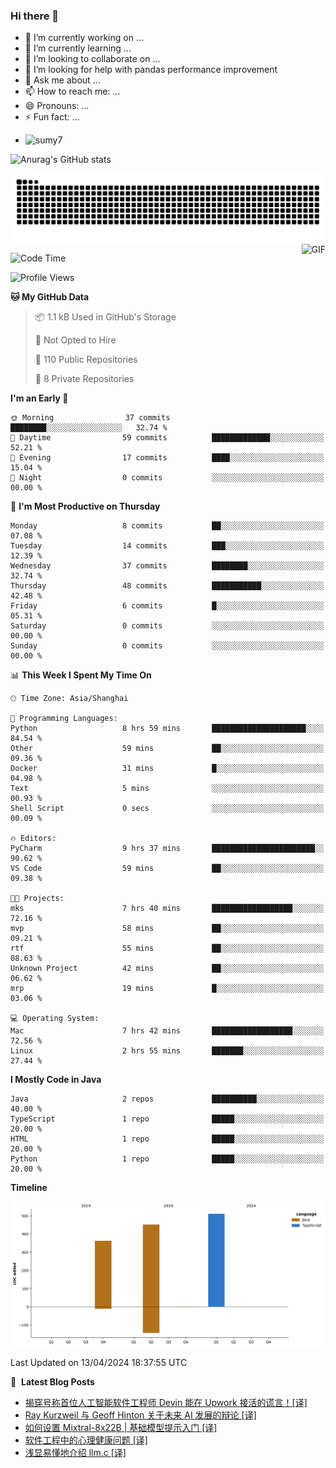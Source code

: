 ### Hi there 👋
<!--
**alloevil/alloevil** is a ✨ _special_ ✨ repository because its `README.md` (this file) appears on your GitHub profile.

Here are some ideas to get you started:

- 🔭 I’m currently working on ...
- 🌱 I’m currently learning ...
- 👯 I’m looking to collaborate on ...
- 🤔 I’m looking for help with ...
- 💬 Ask me about ...
- 📫 How to reach me: ...
- 😄 Pronouns: ...
- ⚡ Fun fact: ...
-->

- 🔭 I’m currently working on ...
- 🌱 I’m currently learning ...
- 👯 I’m looking to collaborate on ...
- 🤔 I’m looking for help with pandas performance improvement
- 💬 Ask me about ...
- 📫 How to reach me: ...
- 😄 Pronouns: ...
- ⚡ Fun fact: ...
  
+ ![sumy7](https://komarev.com/ghpvc/?username=alloevil)

![Anurag's GitHub stats](https://github-readme-stats.vercel.app/api?username=alloevil&show_icons=true&bg_color=00000000)

<picture align="center">
  <source media="(prefers-color-scheme: dark)" srcset="https://github.com/alloevil/alloevil/blob/output/github-contribution-grid-snake.svg">
  <source media="(prefers-color-scheme: dark)" srcset="https://github.com/alloevil/alloevil/blob/output/github-contribution-grid-snake.svg">
  <img alt="github contribution grid snake animation" src="https://github.com/alloevil/alloevil/blob/output/github-contribution-grid-snake.svg">
</picture>

<img align="right" alt="GIF" src="https://raw.githubusercontent.com/JoeyBling/JoeyBling/master/pic/pusheencode.gif" />

<!--START_SECTION:waka-->
![Code Time](http://img.shields.io/badge/Code%20Time-2%2C179%20hrs%2033%20mins-blue)

![Profile Views](http://img.shields.io/badge/Profile%20Views-0-blue)

**🐱 My GitHub Data** 

> 📦 1.1 kB Used in GitHub's Storage 
 > 
> 🚫 Not Opted to Hire
 > 
> 📜 110 Public Repositories 
 > 
> 🔑 8 Private Repositories 
 > 
**I'm an Early 🐤** 

```text
🌞 Morning                37 commits          ████████░░░░░░░░░░░░░░░░░   32.74 % 
🌆 Daytime                59 commits          █████████████░░░░░░░░░░░░   52.21 % 
🌃 Evening                17 commits          ████░░░░░░░░░░░░░░░░░░░░░   15.04 % 
🌙 Night                  0 commits           ░░░░░░░░░░░░░░░░░░░░░░░░░   00.00 % 
```
📅 **I'm Most Productive on Thursday** 

```text
Monday                   8 commits           ██░░░░░░░░░░░░░░░░░░░░░░░   07.08 % 
Tuesday                  14 commits          ███░░░░░░░░░░░░░░░░░░░░░░   12.39 % 
Wednesday                37 commits          ████████░░░░░░░░░░░░░░░░░   32.74 % 
Thursday                 48 commits          ███████████░░░░░░░░░░░░░░   42.48 % 
Friday                   6 commits           █░░░░░░░░░░░░░░░░░░░░░░░░   05.31 % 
Saturday                 0 commits           ░░░░░░░░░░░░░░░░░░░░░░░░░   00.00 % 
Sunday                   0 commits           ░░░░░░░░░░░░░░░░░░░░░░░░░   00.00 % 
```


📊 **This Week I Spent My Time On** 

```text
🕑︎ Time Zone: Asia/Shanghai

💬 Programming Languages: 
Python                   8 hrs 59 mins       █████████████████████░░░░   84.54 % 
Other                    59 mins             ██░░░░░░░░░░░░░░░░░░░░░░░   09.36 % 
Docker                   31 mins             █░░░░░░░░░░░░░░░░░░░░░░░░   04.98 % 
Text                     5 mins              ░░░░░░░░░░░░░░░░░░░░░░░░░   00.93 % 
Shell Script             0 secs              ░░░░░░░░░░░░░░░░░░░░░░░░░   00.09 % 

🔥 Editors: 
PyCharm                  9 hrs 37 mins       ███████████████████████░░   90.62 % 
VS Code                  59 mins             ██░░░░░░░░░░░░░░░░░░░░░░░   09.38 % 

🐱‍💻 Projects: 
mks                      7 hrs 40 mins       ██████████████████░░░░░░░   72.16 % 
mvp                      58 mins             ██░░░░░░░░░░░░░░░░░░░░░░░   09.21 % 
rtf                      55 mins             ██░░░░░░░░░░░░░░░░░░░░░░░   08.63 % 
Unknown Project          42 mins             ██░░░░░░░░░░░░░░░░░░░░░░░   06.62 % 
mrp                      19 mins             █░░░░░░░░░░░░░░░░░░░░░░░░   03.06 % 

💻 Operating System: 
Mac                      7 hrs 42 mins       ██████████████████░░░░░░░   72.56 % 
Linux                    2 hrs 55 mins       ███████░░░░░░░░░░░░░░░░░░   27.44 % 
```

**I Mostly Code in Java** 

```text
Java                     2 repos             ██████████░░░░░░░░░░░░░░░   40.00 % 
TypeScript               1 repo              █████░░░░░░░░░░░░░░░░░░░░   20.00 % 
HTML                     1 repo              █████░░░░░░░░░░░░░░░░░░░░   20.00 % 
Python                   1 repo              █████░░░░░░░░░░░░░░░░░░░░   20.00 % 
```



**Timeline**

![Lines of Code chart](https://raw.githubusercontent.com/alloevil/alloevil/main/assets/bar_graph.png)


 Last Updated on 13/04/2024 18:37:55 UTC
<!--END_SECTION:waka-->

📕 &nbsp;**Latest Blog Posts**
<!-- BLOG-POST-LIST:START -->
- [揭穿号称首位人工智能软件工程师 Devin 能在 Upwork 接活的谎言！[译]](https://baoyu.io/translations/transcript/debunking-devin-first-ai-software-engineer-upwork-lie-exposed)
- [Ray Kurzweil 与 Geoff Hinton 关于未来 AI 发展的辩论 [译]](https://baoyu.io/translations/transcript/ray-kurzweil-geoff-hinton-debate-the-future-of-ai)
- [如何设置 Mixtral-8x22B | 基础模型提示入门 [译]](https://baoyu.io/translations/prompt-engineering/how-to-prompt-mixtral-8x22b-base-model-prompting-explained)
- [软件工程中的心理健康问题 [译]](https://baoyu.io/translations/software-engineering/mental-health-in-software-engineering)
- [浅显易懂地介绍 llm.c [译]](https://baoyu.io/translations/llm/explaining-llm-c-in-layman-terms)
<!-- BLOG-POST-LIST:END -->

